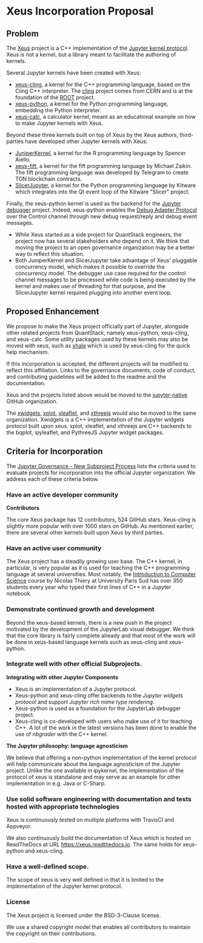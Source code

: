 # Xeus Incorporation Proposal

## Problem

The [Xeus](https://github.com/QuantStack/xeus/) project is a C++ implementation of the [Jupyter kernel protocol](https://jupyter-client.readthedocs.io/en/stable/messaging.html). Xeus is not a kernel, but a library meant to facilitate the authoring of kernels.

Several Jupyter kernels have been created with Xeus: 

 - [xeus-cling](https://github.com/QuantStack/xeus-cling), a kernel for the C++ programming language, based on the Cling C++ interpreter. The [cling](https://github.com/root-project/cling) project comes from CERN and is at the foundation of the [ROOT](https://github.com/root-project/root.git) project.
 - [xeus-python](https://github.com/QuantStack/xeus-python), a kernel for the Python programming language, embedding the Python interpreter.
 - [xeus-calc](https://github.com/QuantStack/xeus-calc), a calculator kernel, meant as an educational example on how to make Jupyter kernels with Xeus.

Beyond these three kernels built on top of Xeus by the Xeus authors, third-parties have developed other Jupyter kernels with Xeus:

 - [JuniperKernel](https://github.com/JuniperKernel/JuniperKernel), a kernel for the R programming language by Spencer Aiello.
 - [xeus-fift](https://github.com/atomex-me/xeus-fift), a kernel for the fift programming language by Michael Zaikin. The fift programming language was developed by Telegram to create TON blockchain contracts.
 - [SlicerJupyter](https://github.com/Slicer/SlicerJupyter), a kernel for the Python programming language by Kitware which integrates into the Qt event loop of the Kitware "Slicer" project.

Finally, the xeus-python kernel is used as the backend for the [Jupyter debugger](https://github.com/jupyterlab/debugger/) project. Indeed, xeus-python enables the [Debug Adapter Protocol](https://microsoft.github.io/debug-adapter-protocol/) over the Control channel through new debug request/reply and debug event messages.

- While Xeus started as a side project for QuantStack engineers, the project now has several stakeholders who depend on it. We think that moving the project to an open governance organization may be a better way to reflect this situation.
- Both JuniperKernel and SlicerJupyter take advantage of Xeus' pluggable concurrency model, which makes it possible to override the concurrency model. The debugger use case required for the control channel messages to be processed while code is being executed by the kernel and makes use of threading for that purpose, and the SlicerJupyter kernel required plugging into another event loop.

## Proposed Enhancement

We propose to make the Xeus project officially part of Jupyter, alongside other related projects from QuantStack, namely xeus-python, xeus-cling, and xeus-calc. Some utility packages used by these kernels may also be moved with xeus, such as [xhale](https://github.com/QuantStack/xhale) which is used by xeus-cling for the quick help mechanism.

If this incorporation is accepted, the different projects will be modified to reflect this affiliation. Links to the governance documents, code of conduct, and contributing guidelines will be added to the readme and the documentation.

Xeus and the projects listed above would be moved to the [jupyter-native](https://github.com/jupyter-native) GitHub organization.

The [xwidgets](https://github.com/QuantStack/xwidgets), [xplot](https://github.com/QuantStack/xplot), [xleaflet](https://github.com/QuantStack/xleaflet), and [xthreejs](https://github.com/QuantStack/xthreejs) would also be moved to the same organization. Xwidgets is a C++ implementation of the Jupyter widgets protocol built upon xeus. xplot, xleaflet, and xthreejs are C++ backends to the bqplot, ipyleaflet, and PythreeJS Jupyter widget packages.

## Criteria for Incorporation

The [Jupyter Governance - New Subproject Process](https://github.com/jupyter/governance/blob/master/newsubprojects.md) lists the criteria used to evaluate projects for incorporation into the official Jupyter organization. We address each of these criteria below.

### Have an active developer community

**Contributors**

The core Xeus package has 12 contributors, 524 GitHub stars. Xeus-cling is slightly more popular with over 1000 stars on GitHub. As mentioned earlier, there are several other kernels built upon Xeus by third parties.

### Have an active user community

The Xeus project has a steadily growing user base. The C++ kernel, in particular, is very popular as it is used for teaching the C++ programming language at several universities. Most notably, the [Introduction to Computer Science](http://nicolas.thiery.name/Enseignement/Info111/) course by Nicolas Thiery at University Paris Sud has over 350 students every year who typed their first lines of C++ in a Jupyter notebook.

### Demonstrate continued growth and development

Beyond the xeus-based kernels, there is a new push in the project motivated by the development of the JupyterLab visual debugger. We think that the core library is fairly complete already and that most of the work will be done in xeus-based language kernels such as xeus-cling and xeus-python.

### Integrate well with other official Subprojects.

**Integrating with other Jupyter Components**

- Xeus *is* an implementation of a Jupyter protocol.
- Xeus-python and xeus-cling offer backends to the *Jupyter widgets protocol* and support *Jupyter rich mime type rendering*.
- Xeus-python is used as a foundation for the JupyterLab debugger project.
- Xeus-cling is co-developed with users who make use of it for teaching C++. A lot of the work in the latest versions has been done to enable the use of *nbgrader* with the C++ kernel.

**The Jupyter philosophy: language agnosticism**

We believe that offering a non-python implementation of the kernel protocol will help communicate about the language agnosticism of the Jupyter project. Unlike the one available in ipykernel, the implementation of the protocol of xeus is standalone and may serve as an example for other implementation in e.g. Java or C-Sharp.

### Use solid software engineering with documentation and tests hosted with appropriate technologies

Xeus is continuously tested on multiple platforms with TravisCI and Appveyor.

We also continuously build the documentation of Xeus which is hosted on ReadTheDocs at URL https://xeus.readthedocs.io. The same holds for xeus-python and xeus-cling.

### Have a well-defined scope.

The scope of xeus is very well defined in that it is limited to the implementation of the Jupyter kernel protocol.

### License

The Xeus project is licensed under the BSD-3-Clause license.

We use a shared copyright model that enables all contributors to maintain the copyright on their contributions.

